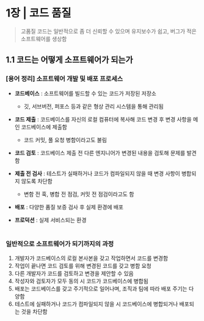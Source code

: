 # 1장 | 코드 품질

> 고품질 코드는 일반적으로 좀 더 신뢰할 수 있으며 유지보수가 쉽고, 버그가 적은 소프트웨어를 생상함


## 1.1 코드는 어떻게 소프트웨어가 되는가
### [용어 정리] 소프트웨어 개발 및 배포 프로세스

- **코드베이스** : 소프트웨어를 빌드할 수 있는 코드가 저장된 저장소
  - 깃, 서브버전, 퍼포스 등과 같은 형상 관리 시스템을 통해 관리됨

- **코드 제출** : 코드베이스를 자신의 로컬 컴퓨터에 복사해 코드 변경 후 변경 사항을 메인 코드베이스에 제출함
  - 코드 커밋, 풀 요청 병함이라고도 불림

- **코드 검토** : 코드베이스 제출 전 다른 엔지니어가 변경된 내용을 검토해 문제를 발견함


- **제출 전 검사** : 테스트가 실패하거나 코드가 컴파일되지 않을 때 변경 사항이 병합되지 않도록 차단함
  - 변함 전 훅, 병합 전 점검, 커밋 전 점검이라고도 함


- **배포** : 다양한 품질 보증 검사 후 실제 환경에 배포


- **프로덕션** : 실제 서비스되는 환경
<br><br>

### 일반적으로 소프트웨어가 되기까지의 과정
1. 개발자가 코드베이스의 로컬 본사본을 갖고 작업하면서 코드를 변경함
2. 작업이 끝나면 코드 검토를 위해 변경된 코드를 갖고 병함 요청
3. 다른 개발자가 코드를 검토하고 변경을 제안할 수 있음
4. 작성자와 검토자가 모두 동의 시 코드가 코드베이스에 병합됨
5. 배포는 코드베이스를 갖고 주기적으로 일어나며, 조직과 팀에 따라 배포 주기는 다양함
6. 테스트에 실패하거나 코드가 컴파일되지 않을 시 코드베이스에 병합되거나 배포되는 것을 차단함
